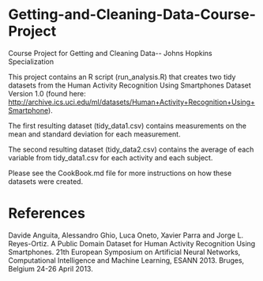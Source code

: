 Getting-and-Cleaning-Data-Course-Project
========================================

Course Project for Getting and Cleaning Data-- Johns Hopkins Specialization

This project contains an R script (run_analysis.R) that creates two tidy datasets from the Human Activity Recognition Using Smartphones Dataset Version 1.0 (found here: http://archive.ics.uci.edu/ml/datasets/Human+Activity+Recognition+Using+Smartphone). 

The first resulting dataset (tidy_data1.csv) contains measurements on the mean and standard deviation for each measurement. 

The second resulting dataset (tidy_data2.csv) contains the average of each variable from tidy_data1.csv for each activity and each subject.

Please see the CookBook.md file for more instructions on how these datasets were created. 

References
===========
Davide Anguita, Alessandro Ghio, Luca Oneto, Xavier Parra and Jorge L. Reyes-Ortiz. A Public Domain Dataset for Human Activity Recognition Using Smartphones. 21th European Symposium on Artificial Neural Networks, Computational Intelligence and Machine Learning, ESANN 2013. Bruges, Belgium 24-26 April 2013.
